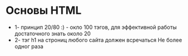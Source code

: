 # Основы HTML 

- 1- принцип 20/80 :) - окло 100 тэгов, для эффективной работы достаточного знать около 20
- 2- тэг h1 на строниц любого сайта должен всречаться Не более одног раза
